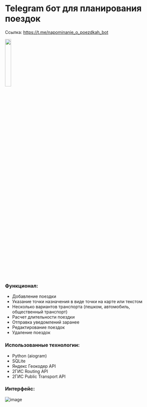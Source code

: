 # Telegram бот для планирования поездок
Ссылка: https://t.me/napominanie_o_poezdkah_bot

<img src="https://github.com/user-attachments/assets/b51a0a50-8621-4b32-8f95-f6273fbd60fb" width=20% height=20%>


### Функционал:
- Добавление поездки
- Указание точки назначения в виде точки на карте или текстом
- Несколько вариантов транспорта (пешком, автомобиль, общественный транспорт) 
- Расчет длительности поездки
- Отправка уведомлений заранее
- Редактирование поездок
- Удаление поездок

### Использованные технологии:
- Python (aiogram)
- SQLite
- Яндекс Геокодер API
- 2ГИС Routing API
- 2ГИС Public Transport API

### Интерфейс:
![image](https://github.com/user-attachments/assets/805e67ee-d567-4306-8d34-56bfc4a0d0a9)

